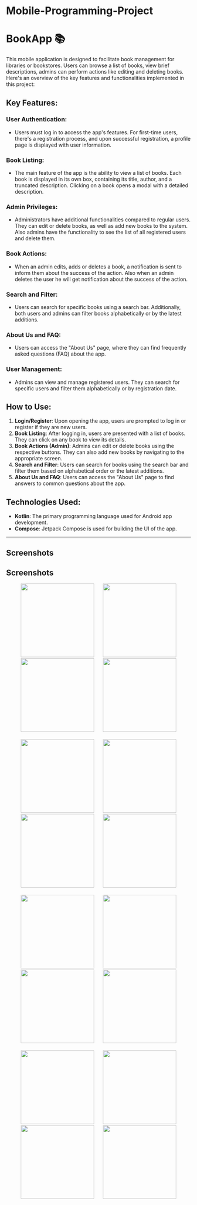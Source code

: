 # Mobile-Programming-Project

# BookApp 📚 
                                   

This mobile application is designed to facilitate book management for libraries or bookstores. Users can browse a list of books, view brief descriptions, admins can perform actions like editing and deleting books.  Here's an overview of the key features and functionalities implemented in this project:

## Key Features:

### User Authentication:
- Users must log in to access the app's features. For first-time users, there's a registration process, and upon successful registration, a profile page is displayed with user information.

### Book Listing:
- The main feature of the app is the ability to view a list of books. Each book is displayed in its own box, containing its title, author, and a truncated description. Clicking on a book opens a modal with a detailed description.

### Admin Privileges:
- Administrators have additional functionalities compared to regular users. They can edit or delete books, as well as add new books to the system. Also admins have the functionality to see the list of all registered users and delete them.

### Book Actions:
- When an admin edits, adds or deletes a book, a notification is sent to inform them about the success of the action. Also when an admin deletes the user he will get notification about the success of the action.

### Search and Filter:
- Users can search for specific books using a search bar. Additionally, both users and admins can filter books alphabetically or by the latest additions.

### About Us and FAQ:
- Users can access the "About Us" page, where they can find frequently asked questions (FAQ) about the app.

### User Management:
- Admins can view and manage registered users. They can search for specific users and filter them alphabetically or by registration date.

## How to Use:
1. **Login/Register**: Upon opening the app, users are prompted to log in or register if they are new users.
2. **Book Listing**: After logging in, users are presented with a list of books. They can click on any book to view its details.
3. **Book Actions (Admin)**: Admins can edit or delete books using the respective buttons. They can also add new books by navigating to the appropriate screen.
4. **Search and Filter**: Users can search for books using the search bar and filter them based on alphabetical order or the latest additions.
5. **About Us and FAQ**: Users can access the "About Us" page to find answers to common questions about the app.

## Technologies Used:
- **Kotlin**: The primary programming language used for Android app development.
- **Compose**: Jetpack Compose is used for building the UI of the app.

---

## Screenshots

## Screenshots

<div align="center">
  <img src="photo1.JPG" width="200" hspace="10">
  <img src="photo2.JPG" width="200" hspace="10">
  <img src="photo3.JPG" width="200" hspace="10">
  <img src="photo4.JPG" width="200" hspace="10">
</div>
<br>
<div align="center">
  <img src="photo5.JPG" width="200" hspace="10">
  <img src="photo6.JPG" width="200" hspace="10">
  <img src="photo7.JPG" width="200" hspace="10">
  <img src="photo8.JPG" width="200" hspace="10">
</div>
<br>
<div align="center">
  <img src="photo9.JPG" width="200" hspace="10">
  <img src="photo10.JPG" width="200" hspace="10">
  <img src="photo11.JPG" width="200" hspace="10">
  <img src="photo12.JPG" width="200" hspace="10">
</div>
<br>
<div align="center">
  <img src="photo13.JPG" width="200" hspace="10">
  <img src="photo14.JPG" width="200" hspace="10">
  <img src="photo15.JPG" width="200" hspace="10">
  <img src="photo16.JPG" width="200" hspace="10">
</div>

